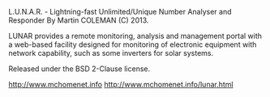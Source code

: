 L.U.N.A.R. - Lightning-fast Unlimited/Unique Number Analyser and Responder
By Martin COLEMAN (C) 2013.

LUNAR provides a remote monitoring, analysis and management portal with a web-based facility designed for monitoring of electronic equipment with network capability, such as some inverters for solar systems.

Released under the BSD 2-Clause license.

http://www.mchomenet.info
http://www.mchomenet.info/lunar.html